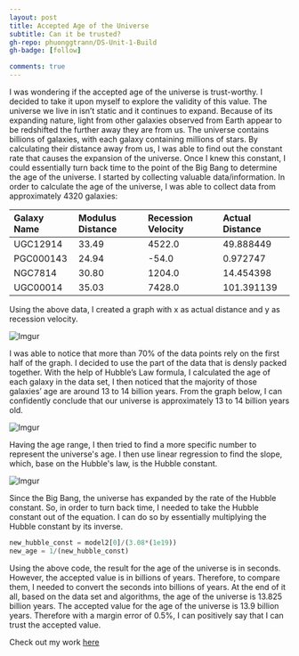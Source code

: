 ```yaml
---
layout: post
title: Accepted Age of the Universe 
subtitle: Can it be trusted?
gh-repo: phuonggtrann/DS-Unit-1-Build
gh-badge: [follow]

comments: true
---
```


I was wondering if the accepted age of the universe is trust-worthy. I decided to take it upon myself to explore the validity of this value. The universe we live in isn’t static and it continues to expand. Because of its expanding nature, light from other galaxies observed from Earth appear to be redshifted the further away they are from us. The universe contains billions of galaxies, with each galaxy containing millions of stars. By calculating their distance away from us, I was able to find out the constant rate that causes the expansion of the universe. Once I knew this constant, I could essentially turn back time to the point of the Big Bang to determine the age of the universe. I started by collecting valuable data/information. In order to calculate the age of the universe, I was able to collect data from approximately 4320 galaxies:

| Galaxy Name | Modulus Distance | Recession Velocity | Actual Distance |
| :------ |:--- | :--- | :--- |
| UGC12914 | 33.49 | 4522.0 | 49.888449 |
| PGC000143	 | 24.94 | -54.0 | 0.972747 |
| NGC7814 | 30.80	 | 1204.0 | 14.454398 |
| UGC00014 | 35.03 | 7428.0 | 101.391139 |

Using the above data, I created a graph with x as actual distance and y as recession velocity.

![Imgur](https://i.imgur.com/vvJyE83.png)

I was able to notice that more than 70% of the data points rely on the first half of the graph. I decided to use the part of the data that is densly packed together. With the help of Hubble’s Law formula, I calculated the age of each galaxy in the data set, I then noticed that the majority of those galaxies’ age are around 13 to 14 billion years. From the graph below, I can confidently conclude that our universe is approximately 13 to 14 billion years old.

![Imgur](https://i.imgur.com/R1D61eD.png)

Having the age range, I then tried to find a more specific number to represent the universe's age. I then use linear regression to find the slope, which, base on the Hubble's law, is the Hubble constant. 

![Imgur](https://i.imgur.com/vFeIKZh.png)

Since the Big Bang, the universe has expanded by the rate of the Hubble constant. So, in order to turn back time, I needed to take the Hubble constant out of the equation. I can do so by essentially multiplying the Hubble constant by its inverse.

~~~Python
new_hubble_const = model2[0]/(3.08*(1e19))
new_age = 1/(new_hubble_const)
~~~

Using the above code, the result for the age of the universe is in seconds. However, the accepted value is in billions of years. Therefore, to compare them, I needed to convert the seconds into billions of years. At the end of it all, based on the data set and algorithms, the age of the universe is 13.825 billion years. The accepted value for the age of the universe is 13.9 billion years. Therefore with a margin error of 0.5%, I can positively say that I can trust the accepted value.

Check out my work [here](https://colab.research.google.com/drive/1bF9nHEGGYvuFaLh7_4esDXt5HfO8d1yn?authuser=3#scrollTo=IAuq9LhvXRUU)
